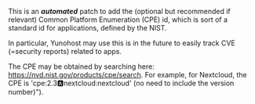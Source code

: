 
This is an ***automated*** patch to add the (optional but recommended if relevant) Common Platform Enumeration (CPE) id, which is sort of a standard id for applications, defined by the NIST.

In particular, Yunohost may use this is in the future to easily track CVE (=security reports) related to apps.

The CPE may be obtained by searching here: https://nvd.nist.gov/products/cpe/search. For example, for Nextcloud, the CPE is 'cpe:2.3:a:nextcloud:nextcloud' (no need to include the version number)").
